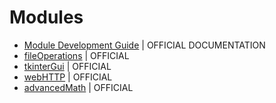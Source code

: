 # Modules
- [Module Development Guide](mdg) | OFFICIAL DOCUMENTATION
- [fileOperations](fileOperations) | OFFICIAL
- [tkinterGui](tkinterGui) | OFFICIAL
- [webHTTP](webHTTP) | OFFICIAL
- [advancedMath](advancedMath) | OFFICIAL